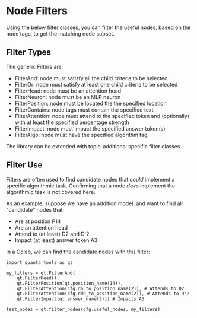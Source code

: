 # Node Filters
Using the below filter classes, you can filter the useful nodes, based on the node tags, to get the matching node subset.

## Filter Types
The generic Filters are:
- FilterAnd: node must satisfy all the child criteria to be selected 
- FilterOr: node must satisfy at least one child criteria to be selected
- FilterHead: node must be an attention head
- FilterNeuron: node must be an MLP neuron
- FilterPosition: node must be located the the specified location
- FilterContains: node tags must contain the specified text
- FilterAttention: node must attend to the specified token and (optionally) with at least the specified percentage strength 
- FilterImpact: node must impact the specified answer token(s)
- FilterAlgo: node must have the specified algorithm tag

The library can be extended with topic-additional specific filter classes

## Filter Use 
Filters are often used to find candidate nodes that _could_ implement a specific algorithmic task. 
Confirming that a node _does_ implement the algorithmic task is not covered here.

As an example, suppose we have an addition model, and want to find all "candidate" nodes that:
- Are at position P14
- Are an attention head
- Attend to (at least) D2 and D'2
- Impact (at least) answer token A3

In a Colab, we can find the candidate nodes with this filter:

````
import quanta_tools as qt

my_filters = qt.FilterAnd(
    qt.FilterHead(),
    qt.FilterPosition(qt.position_name(14)),
    qt.FilterAttention(cfg.dn_to_position_name(2)), # Attends to D2
    qt.FilterAttention(cfg.ddn_to_position_name(2)), # Attends to D'2
    qt.FilterImpact(qt.answer_name(3))) # Impacts A3

test_nodes = qt.filter_nodes(cfg.useful_nodes, my_filters)
````
